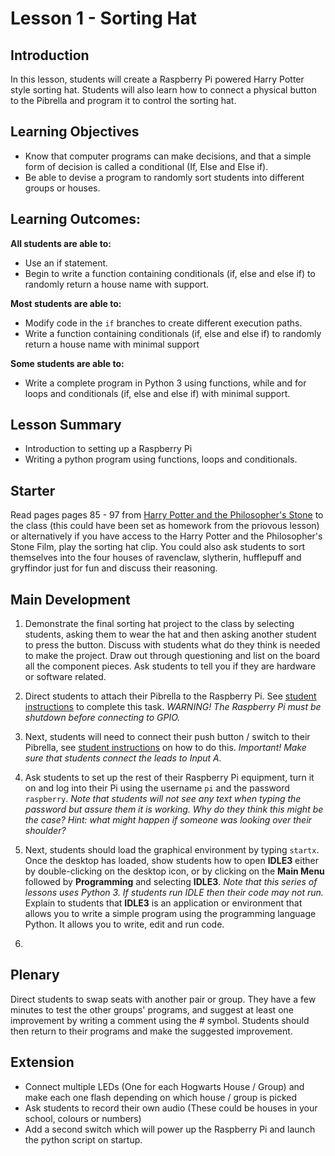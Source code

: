 # Lesson 1 - Sorting Hat

## Introduction
In this lesson, students will create a Raspberry Pi powered Harry Potter style sorting hat. Students will also learn how to connect a physical button to the Pibrella and program it to control the sorting hat.

## Learning Objectives
- Know that computer programs can make decisions, and that a simple form of decision is called a conditional (If, Else and Else if).
- Be able to devise a program to randomly sort students into different groups or houses.

## Learning Outcomes:
**All students are able to:**
- Use an if statement.
- Begin to write a function containing conditionals (if, else and else if) to randomly return a house name with support.

**Most students are able to:**
- Modify code in the `if` branches to create different execution paths.
- Write a function containing conditionals (if, else and else if) to randomly return a house name with minimal support

**Some students are able to:**
- Write a complete program in Python 3 using functions, while and for loops and conditionals (if, else and else if) with minimal support.

## Lesson Summary
- Introduction to setting up a Raspberry Pi
- Writing a python program using functions, loops and conditionals.

## Starter
Read pages pages 85 - 97 from [Harry Potter and the Philosopher's Stone](http://www.amazon.co.uk/Harry-Potter-Philosophers-Stone-Rowling/dp/0747558191) to the class (this could have been set as homework from the priovous lesson) or alternatively if you have access to the Harry Potter and the Philosopher's Stone Film, play the sorting hat clip. You could also ask students to sort themselves into the four houses of ravenclaw, slytherin, hufflepuff and gryffindor just for fun and discuss their reasoning. 

## Main Development
1. Demonstrate the final sorting hat project to the class by selecting students, asking them to wear the hat and then asking another student to press the button. Discuss with students what do they think is needed to make the project. Draw out through questioning and list on the board all the component pieces. Ask students to tell you if they are hardware or software related.

1. Direct students to attach their Pibrella to the Raspberry Pi. See [student instructions](student-instructions.md) to complete this task.
 *WARNING! The Raspberry Pi must be shutdown before connecting to GPIO.* 

1. Next, students will need to connect their push button / switch to their Pibrella, see [student instructions](student-instructions.md) on how to do this. *Important! Make sure that students connect the leads to Input A.*

1. Ask students to set up the rest of their Raspberry Pi equipment, turn it on and log into their Pi using the username `pi` and the password `raspberry`.
  *Note that students will not see any text when typing the password but assure them it is working. Why do they think this might   be the case? Hint: what might happen if someone was looking over their shoulder?*

1. Next, students should load the graphical environment by typing `startx`. Once the desktop has loaded, show students how to open **IDLE3** either by double-clicking on the desktop icon, or by clicking on the **Main Menu** followed by **Programming** and selecting **IDLE3**.
  *Note that this series of lessons uses Python 3. If students run IDLE then their code may not run.*
  Explain to students that **IDLE3** is an application or environment that allows you to write a simple program using the programming language Python. It allows you to write, edit and run code.

1. 

## Plenary
Direct students to swap seats with another pair or group. They have a few minutes to test the other groups' programs, and suggest at least one improvement by writing a comment using the # symbol. Students should then return to their programs and make the suggested improvement.

## Extension

- Connect multiple LEDs (One for each Hogwarts House / Group) and make each one flash depending on which house / group is picked
- Ask students to record their own audio (These could be houses in your school, colours or numbers)
- Add a second switch which will power up the Raspberry Pi and launch the python script on startup.
